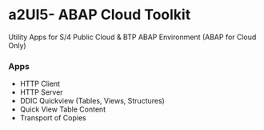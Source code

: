 # a2UI5- ABAP Cloud Toolkit
Utility Apps for S/4 Public Cloud & BTP ABAP Environment (ABAP for Cloud Only)

### Apps

* HTTP Client
* HTTP Server
* DDIC Quickview (Tables, Views, Structures)
* Quick View Table Content
* Transport of Copies

